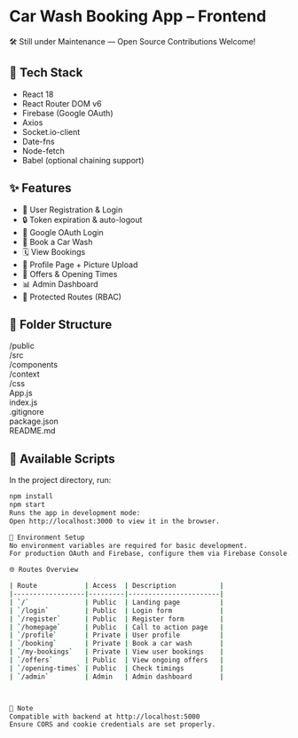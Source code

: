 # Car Wash Booking App – Frontend

🛠️ Still under Maintenance — Open Source Contributions Welcome!

## 🔷 Tech Stack

- React 18
- React Router DOM v6
- Firebase (Google OAuth)
- Axios
- Socket.io-client
- Date-fns
- Node-fetch
- Babel (optional chaining support)

## ✨ Features

- 🧾 User Registration & Login
- 🔒 Token expiration & auto-logout
- 🔐 Google OAuth Login
- 📅 Book a Car Wash
- 🗓 View Bookings
- 🧑 Profile Page + Picture Upload
- 🎁 Offers & Opening Times
- 📊 Admin Dashboard
- 🔐 Protected Routes (RBAC)

## 📁 Folder Structure

/public  
/src  
/components  
/context  
/css  
App.js  
index.js  
.gitignore  
package.json  
README.md  

## 🧪 Available Scripts

In the project directory, run:

```bash
npm install
npm start
Runs the app in development mode:  
Open http://localhost:3000 to view it in the browser.

🔐 Environment Setup  
No environment variables are required for basic development.  
For production OAuth and Firebase, configure them via Firebase Console.

🌐 Routes Overview

| Route            | Access  | Description           |
|------------------|---------|-----------------------|
| `/`              | Public  | Landing page          |
| `/login`         | Public  | Login form            |
| `/register`      | Public  | Register form         |
| `/homepage`      | Public  | Call to action page   |
| `/profile`       | Private | User profile          |
| `/booking`       | Private | Book a car wash       |
| `/my-bookings`   | Private | View user bookings    |
| `/offers`        | Public  | View ongoing offers   |
| `/opening-times` | Public  | Check timings         |
| `/admin`         | Admin   | Admin dashboard       |



📌 Note  
Compatible with backend at http://localhost:5000  
Ensure CORS and cookie credentials are set properly.
